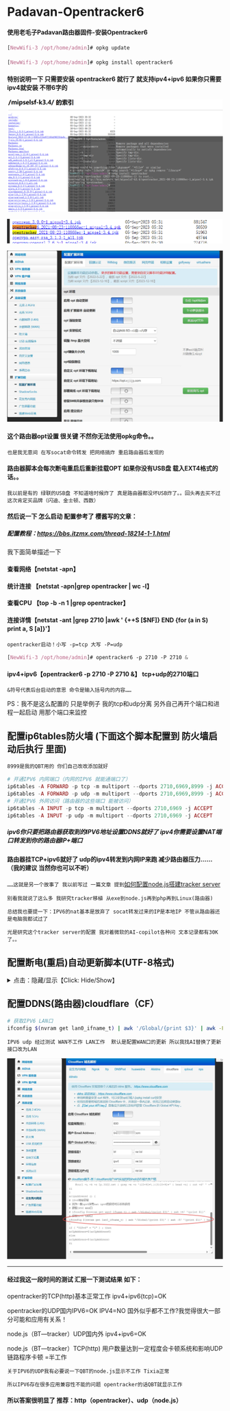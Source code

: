 # Padavan-Opentracker6
#### 使用老毛子Padavan路由器固件-安装Opentracker6


```css
[NewWifi-3 /opt/home/admin]# opkg update

[NewWifi-3 /opt/home/admin]# opkg install opentracker6
```



#### 特别说明一下 只需要安装 opentracker6 就行了 就支持ipv4+ipv6 如果你只需要ipv4就安装 不带6字的

![配置opentracker6](https://raw.githubusercontent.com/game-turn-over-skill-group/Padavan-Opentracker6/55a3deaa99fad31effecca4a66d01c19dc5483dc/%E9%85%8D%E7%BD%AEopentracker6.png)

![opt安装包](https://raw.githubusercontent.com/game-turn-over-skill-group/Padavan-Opentracker6/55a3deaa99fad31effecca4a66d01c19dc5483dc/opentracker%E5%AE%89%E8%A3%85%E5%8C%85.png)

![路由器opt设置](https://raw.githubusercontent.com/game-turn-over-skill-group/Padavan-Opentracker6/dac1a9fa47b2d2620334c701863c0291d3f150f4/%E8%B7%AF%E7%94%B1%E5%99%A8%E5%90%AF%E5%8A%A8OPT.jpg)

#### 这个路由器opt设置 很关键 不然你无法使用opkg命令。。
`也是我无意间 在写socat命令转发 把网络搞炸 重启路由器后发现的`

#### 路由器脚本会每次断电重启后重新挂载OPT 如果你没有USB盘 载入EXT4格式的话。。

`我以前是有的 绿联的USB盘 不知道啥时候炸了 真是路由器都没坏USB炸了。。回头再去买不过这次肯定买品牌（闪迪、金士顿、西数）`

#### 然后说一下 怎么启动 配置参考了 樱酱写的文章：
##### 配置教程：https://bbs.itzmx.com/thread-18214-1-1.html

我下面简单描述一下

#### 查看网络【netstat -apn】
#### 统计连接 【netstat -apn|grep opentracker | wc -l】
#### 查看CPU 【top -b -n 1 |grep opentracker】
#### 连接详情【netstat -ant |grep 2710 |awk ' {++S [$NF]} END {for (a in S) print a, S [a]}'】

`opentracker启动！小写 -p=tcp 大写 -P=udp`
```css
[NewWifi-3 /opt/home/admin]# opentracker6 -p 2710 -P 2710 &
```
#### ipv4+ipv6【opentracker6 -p 2710 -P 2710 &】 tcp+udp的2710端口
`&符号代表后台启动的意思 命令是输入括号内的内容……`

PS：我不是这么配置的 只是举例子 我的tcp和udp分离 另外自己再开个端口和进程一起启动 用那个端口来监控

## 配置ip6tables防火墙 (下面这个脚本配置到 防火墙启动后执行 里面)
`8999是我的QBT用的 你们自己改改添加就好`
```php
# 开通IPV6 内网端口（内网的IPV6 就能通端口了）
ip6tables -A FORWARD -p tcp -m multiport --dports 2710,6969,8999 -j ACCEPT
ip6tables -A FORWARD -p udp -m multiport --dports 2710,6969,8999 -j ACCEPT
# 开通IPV6 外网访问（路由器的这些端口 能被访问）
ip6tables -A INPUT -p tcp -m multiport --dports 2710,6969 -j ACCEPT
ip6tables -A INPUT -p udp -m multiport --dports 2710,6969 -j ACCEPT

```


##### ipv6你只要把路由器获取到的IPV6地址设置DDNS就好了 ipv4你需要设置NAT端口转发到你的路由器IP+端口
#### 路由器挂TCP+ipv6就好了 udp的ipv4转发到内网IP来跑 减少路由器压力……（我的建议 当然你也可以不听） 
`……这就是另一个故事了 我以前写过 一篇文章 提到`<a href=https://github.com/lirener/lirener.github.io/wiki/%E4%BD%BF%E7%94%A8node%E5%AE%89%E8%A3%85bittorrent-tracker%E5%BB%BA%E7%AB%8Btracker%E6%9C%8D%E5%8A%A1%E5%99%A8(%E6%95%99%E7%A8%8B)>如何配置node.js搭建tracker server</a>

`别看我就说了这么多 我研究tracker移植 从exe到node.js再到php再到Linux(路由器)`

`总结我也要提一下：IPV6的nat基本是放弃了 socat转发过来的IP是本地IP 不管从路由器还是电脑我都试过了`

`光是研究这个tracker server的配置 我对着微软的AI-copilot各种问 文本记录都有30K了。。`


## 配置断电(重启)自动更新脚本(UTF-8格式)  
<details>
<summary> 点击：隐藏/显示【Click: Hide/Show】 </summary>

![上传文件后给与可执行权限](https://github.com/game-turn-over-skill-group/Padavan-Opentracker6/blob/main/%E4%B8%8A%E4%BC%A0%E6%96%87%E4%BB%B6%E5%90%8E%E7%BB%99%E4%B8%8E%E5%8F%AF%E6%89%A7%E8%A1%8C%E6%9D%83%E9%99%90%EF%BC%81.png)

`脚本命名为“Opentracker6_Install_Start.sh”  WinSCP连接路由器 丢到【/etc/storage/】目录下`

`上传文件后必须右击属性 3个X的可执行权限打勾✔ `

`在自定义脚本 路由器启动后执行 添加下面命令`

```php
# 更新并启动opentracker6
/etc/storage/Opentracker6_Install_Start.sh
logger -t "【opentracker6】" "更新安装 执行完毕"
```
![自定义脚本配置](https://raw.githubusercontent.com/game-turn-over-skill-group/Padavan-Opentracker6/83159d98d34c8609dcc1fad12ee5a379affa1a30/%E8%87%AA%E5%AE%9A%E4%B9%89%E8%84%9A%E6%9C%AC%E9%85%8D%E7%BD%AE.jpg)

```sh
#!/bin/sh
#查找opentracker6安装路径;如果退出状态不为0(未安装),则开始安装更新;安装后写入txt判断内容:是否安装成功。
which opentracker6
if [ $? -ne 0 ]; then
	echo "开始更新opentracker6"
	opkg update && opkg install opentracker6 | tee opt6_log.txt
	if [ -n "$(grep "Configuring opentracker" opt6_log.txt)" ]; then
		echo "opentracker6安装成功"
		else
			echo "opentracker6安装失败"
			exit 1
	fi

fi

#我睡5秒觉 没毛病吧？
#echo "正在启动...opentracker6"
#sleep 5

#查找opentracker6安装路径;如果退出状态等于0(已安装),则启动;检测进程连接是否为0,不等于0则启动成功,反之失败。
which opentracker6
if [ $? -eq 0 ]; then
	result=$(netstat -apn|grep opentracker | wc -l)
	if [ $result = "0" ]; then
		#ipv6监听tcp:233、tcp:2710+6969
		opentracker6 -p 233 -P 233 -p 2710 -p 6969 &
		#ipv6监听tcp:666、udp:2710+6969
		opentracker6 -p 666 -P 2710 -P 6969 &
		echo "opentracker6启动成功"
		else
			echo "opentracker6已启动or未知失败"
			exit 1
	fi
fi

```
`最后再提一下 脚本还没测试 等我测试报告 肯定是有点小问题 能不能用 我不知道 微软AI【copilot】教我写的……`

</details>

## 配置DDNS(路由器)cloudflare（CF）
```sh
# 获取IPV6 LAN口
ifconfig $(nvram get lan0_ifname_t) | awk '/Global/{print $3}' | awk -F/ '{print $1}' | head -n 1
```
`IPV6 udp 经过测试 WAN不工作 LAN工作  默认是配置WAN口的更新 所以我找AI替换了更新接口改为LAN `

![配置DDNS脚本](https://raw.githubusercontent.com/game-turn-over-skill-group/Padavan-Opentracker6/2df19f84b281472787a3d3b05b6ee83a56c92095/%E9%85%8D%E7%BD%AEDDNS%E8%84%9A%E6%9C%AC.jpg)

-----------------------------------------

#### 经过我这一段时间的测试 汇报一下测试结果 如下：

opentracker的TCP(http)基本正常工作 ipv4+ipv6(tcp)=OK

opentracker的UDP国内IPV6=OK IPV4=NO 国外似乎都不工作?我觉得很大一部分可能和应用有关系！

node.js（BT—tracker）UDP国内外 ipv4+ipv6=OK

node.js（BT—tracker）TCP(http) 用户数量达到一定程度会卡顿系统和影响UDP链路程序卡顿 =半工作

`关于IPV6的UDP我有必要说一下QBT的node.js显示不工作 Tixia正常`

`所以IPV6存在很多应用兼容性不能的问题 opentracker的话QBT就显示工作`

#### 所以答案很明显了 推荐：http（opentracker）、udp（node.js）





